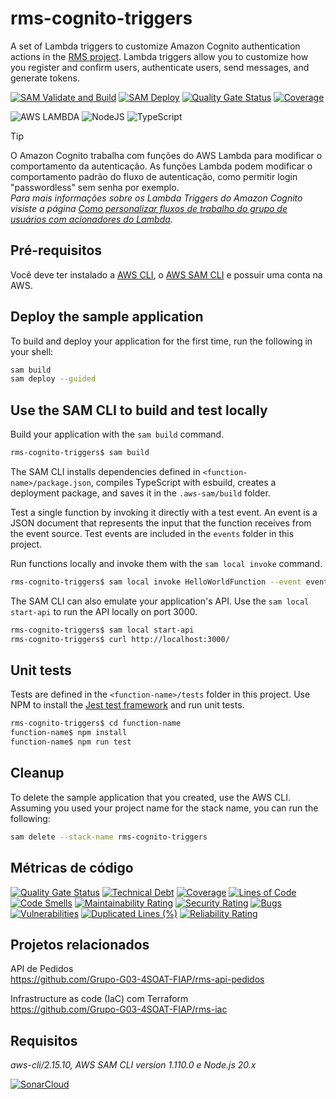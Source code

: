 # rms-cognito-triggers
A set of Lambda triggers to customize Amazon Cognito authentication actions in the [RMS project](https://github.com/Grupo-G03-4SOAT-FIAP/rms-api-pedidos). Lambda triggers allow you to customize how you register and confirm users, authenticate users, send messages, and generate tokens.

[![SAM Validate and Build](https://github.com/Grupo-G03-4SOAT-FIAP/rms-cognito-triggers/actions/workflows/sam-validate.yml/badge.svg)](https://github.com/Grupo-G03-4SOAT-FIAP/rms-cognito-triggers/actions/workflows/sam-validate.yml)
[![SAM Deploy](https://github.com/Grupo-G03-4SOAT-FIAP/rms-cognito-triggers/actions/workflows/sam-deploy.yml/badge.svg)](https://github.com/Grupo-G03-4SOAT-FIAP/rms-cognito-triggers/actions/workflows/sam-deploy.yml)
[![Quality Gate Status](https://sonarcloud.io/api/project_badges/measure?project=Grupo-G03-4SOAT-FIAP_rms-cognito-triggers&metric=alert_status)](https://sonarcloud.io/summary/new_code?id=Grupo-G03-4SOAT-FIAP_rms-cognito-triggers)
[![Coverage](https://sonarcloud.io/api/project_badges/measure?project=Grupo-G03-4SOAT-FIAP_rms-cognito-triggers&metric=coverage)](https://sonarcloud.io/summary/new_code?id=Grupo-G03-4SOAT-FIAP_rms-cognito-triggers)

![AWS LAMBDA](https://img.shields.io/badge/AWS%20Lambda-FF9900.svg?style=for-the-badge&logo=AWS-Lambda&logoColor=white)
![NodeJS](https://img.shields.io/badge/node.js-6DA55F?style=for-the-badge&logo=node.js&logoColor=white)
![TypeScript](https://img.shields.io/badge/typescript-%23007ACC.svg?style=for-the-badge&logo=typescript&logoColor=white)

> [!TIP]
> O Amazon Cognito trabalha com funções do AWS Lambda para modificar o comportamento da autenticação. As funções Lambda podem modificar o comportamento padrão do fluxo de autenticação, como permitir login "passwordless" sem senha por exemplo.\
> _Para mais informações sobre os Lambda Triggers do Amazon Cognito visiste a página [Como personalizar fluxos de trabalho do grupo de usuários com acionadores do Lambda](https://docs.aws.amazon.com/pt_br/cognito/latest/developerguide/cognito-user-identity-pools-working-with-aws-lambda-triggers.html)._

## Pré-requisitos

Você deve ter instalado a [AWS CLI](https://docs.aws.amazon.com/cli/latest/userguide/getting-started-install.html), o [AWS SAM CLI](https://docs.aws.amazon.com/serverless-application-model/latest/developerguide/install-sam-cli.html#install-sam-cli-instructions) e possuir uma conta na AWS.

## Deploy the sample application

To build and deploy your application for the first time, run the following in your shell:

```bash
sam build
sam deploy --guided
```

## Use the SAM CLI to build and test locally

Build your application with the `sam build` command.

```bash
rms-cognito-triggers$ sam build
```

The SAM CLI installs dependencies defined in `<function-name>/package.json`, compiles TypeScript with esbuild, creates a deployment package, and saves it in the `.aws-sam/build` folder.

Test a single function by invoking it directly with a test event. An event is a JSON document that represents the input that the function receives from the event source. Test events are included in the `events` folder in this project.

Run functions locally and invoke them with the `sam local invoke` command.

```bash
rms-cognito-triggers$ sam local invoke HelloWorldFunction --event events/event.json
```

The SAM CLI can also emulate your application's API. Use the `sam local start-api` to run the API locally on port 3000.

```bash
rms-cognito-triggers$ sam local start-api
rms-cognito-triggers$ curl http://localhost:3000/
```

## Unit tests

Tests are defined in the `<function-name>/tests` folder in this project. Use NPM to install the [Jest test framework](https://jestjs.io/) and run unit tests.

```bash
rms-cognito-triggers$ cd function-name
function-name$ npm install
function-name$ npm run test
```

## Cleanup

To delete the sample application that you created, use the AWS CLI. Assuming you used your project name for the stack name, you can run the following:

```bash
sam delete --stack-name rms-cognito-triggers
```

## Métricas de código

[![Quality Gate Status](https://sonarcloud.io/api/project_badges/measure?project=Grupo-G03-4SOAT-FIAP_rms-cognito-triggers&metric=alert_status)](https://sonarcloud.io/summary/new_code?id=Grupo-G03-4SOAT-FIAP_rms-cognito-triggers)
[![Technical Debt](https://sonarcloud.io/api/project_badges/measure?project=Grupo-G03-4SOAT-FIAP_rms-cognito-triggers&metric=sqale_index)](https://sonarcloud.io/summary/new_code?id=Grupo-G03-4SOAT-FIAP_rms-cognito-triggers)
[![Coverage](https://sonarcloud.io/api/project_badges/measure?project=Grupo-G03-4SOAT-FIAP_rms-cognito-triggers&metric=coverage)](https://sonarcloud.io/summary/new_code?id=Grupo-G03-4SOAT-FIAP_rms-cognito-triggers)
[![Lines of Code](https://sonarcloud.io/api/project_badges/measure?project=Grupo-G03-4SOAT-FIAP_rms-cognito-triggers&metric=ncloc)](https://sonarcloud.io/summary/new_code?id=Grupo-G03-4SOAT-FIAP_rms-cognito-triggers)
[![Code Smells](https://sonarcloud.io/api/project_badges/measure?project=Grupo-G03-4SOAT-FIAP_rms-cognito-triggers&metric=code_smells)](https://sonarcloud.io/summary/new_code?id=Grupo-G03-4SOAT-FIAP_rms-cognito-triggers)
[![Maintainability Rating](https://sonarcloud.io/api/project_badges/measure?project=Grupo-G03-4SOAT-FIAP_rms-cognito-triggers&metric=sqale_rating)](https://sonarcloud.io/summary/new_code?id=Grupo-G03-4SOAT-FIAP_rms-cognito-triggers)
[![Security Rating](https://sonarcloud.io/api/project_badges/measure?project=Grupo-G03-4SOAT-FIAP_rms-cognito-triggers&metric=security_rating)](https://sonarcloud.io/summary/new_code?id=Grupo-G03-4SOAT-FIAP_rms-cognito-triggers)
[![Bugs](https://sonarcloud.io/api/project_badges/measure?project=Grupo-G03-4SOAT-FIAP_rms-cognito-triggers&metric=bugs)](https://sonarcloud.io/summary/new_code?id=Grupo-G03-4SOAT-FIAP_rms-cognito-triggers)
[![Vulnerabilities](https://sonarcloud.io/api/project_badges/measure?project=Grupo-G03-4SOAT-FIAP_rms-cognito-triggers&metric=vulnerabilities)](https://sonarcloud.io/summary/new_code?id=Grupo-G03-4SOAT-FIAP_rms-cognito-triggers)
[![Duplicated Lines (%)](https://sonarcloud.io/api/project_badges/measure?project=Grupo-G03-4SOAT-FIAP_rms-cognito-triggers&metric=duplicated_lines_density)](https://sonarcloud.io/summary/new_code?id=Grupo-G03-4SOAT-FIAP_rms-cognito-triggers)
[![Reliability Rating](https://sonarcloud.io/api/project_badges/measure?project=Grupo-G03-4SOAT-FIAP_rms-cognito-triggers&metric=reliability_rating)](https://sonarcloud.io/summary/new_code?id=Grupo-G03-4SOAT-FIAP_rms-cognito-triggers)

## Projetos relacionados

API de Pedidos\
https://github.com/Grupo-G03-4SOAT-FIAP/rms-api-pedidos

Infrastructure as code (IaC) com Terraform\
https://github.com/Grupo-G03-4SOAT-FIAP/rms-iac

## Requisitos

*aws-cli/2.15.10, AWS SAM CLI version 1.110.0 e Node.js 20.x*

[![SonarCloud](https://sonarcloud.io/images/project_badges/sonarcloud-white.svg)](https://sonarcloud.io/summary/new_code?id=Grupo-G03-4SOAT-FIAP_rms-cognito-triggers)
